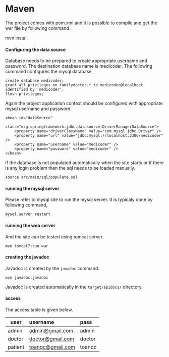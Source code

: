 
Maven
======

The project comes with pom.xml and it is possible to compile and get the war file by following command .

mvn install


#### Configuring the data source

Database needs to be prepared to create appropriate username and password. The destination database name is medicoder. The following command configures the mysql database,

```
create database medicoder;
grant all privileges on familydoctor.* to medicoder@localhost identified by 'medicoder';
flush privileges;
```

Again the project application context should be configured with appropriate mysql username and password.

```
<bean id="dataSource"
	class="org.springframework.jdbc.datasource.DriverManagerDataSource">
	<property name="driverClassName" value="com.mysql.jdbc.Driver" />
	<property name="url" value="jdbc:mysql://localhost:3306/medicoder" />
	<property name="username" value="medicoder" />
	<property name="password" value="medicoder" />
</bean>

```

If the database is not populated automatically when the site starts or if there is any login problem then the sql needs to be loaded manually. 

```
source src/main/sql/populate.sql
```

#### running the mysql server

Please refer to mysql site to run the mysql server. It is typicaly done by following command,

```
mysql.server restart
```

#### running the web server

And the site can be tested using tomcat server.

```
mvn tomcat7:run-war
```

#### creating the javadoc

Javadoc is created by the `javadoc` command.

```
mvn javadoc:javadoc
```

Javadoc is created automatically in the `target/apidocs/` directory.

#### access

The access table is given below,

user | username | pass
-----|:---------|:------
admin | admin@gmail.com | admin
doctor | doctor@gmail.com | doctor
patient | toanqc@gmail.com | toanqc





